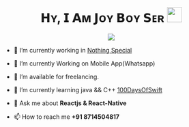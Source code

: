 <h1 align="center"><b> 𝗛ʏ, 𝗜 𝗔ᴍ 𝗝ᴏʏ 𝗕ᴏʏ 𝗦ᴇʀ</b> <img src="https://media.giphy.com/media/hvRJCLFzcasrR4ia7z/giphy.gif" width="35"></h1>


<p align="center">
  <a href="https://github.com/DenverCoder1/readme-typing-svg"><img src="https://readme-typing-svg.herokuapp.com?font=Time+New+Roman&color=cyan&size=25&center=true&vCenter=true&width=600&height=100&lines=HELLO+THERE+🍁&hearts;++;Self-taught+Front-End+Developer;Computer+Science+Student;I An Newbie;Active+Learner/Researcher,;Love+to+learn+new+stuffs..<3💞"></a>
</p>



- 🔭 I’m currently working in <a href="https://github.com/JoyBoySer" target="blank">Nothing Special </a>

- 🌱 I’m currently Working on Mobile App(Whatsapp)

- 🤝 I’m available for freelancing.

- 🌱 I’m currently learning java && C++ <a href="https://github.com/JoyBoySer" target="blank">100DaysOfSwift</a>

- 💬 Ask me about **Reactjs & React-Native**

- 📫 How to reach me **+91 8714504817**
